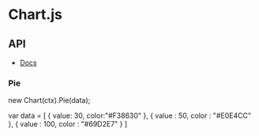Chart.js
========


## API

* [Docs](http://www.chartjs.org/docs/)


### Pie

new Chart(ctx).Pie(data);


var data = [
    {
        value: 30,
        color:"#F38630"
    },
    {
        value : 50,
        color : "#E0E4CC"
    },
    {
        value : 100,
        color : "#69D2E7"
    }
]